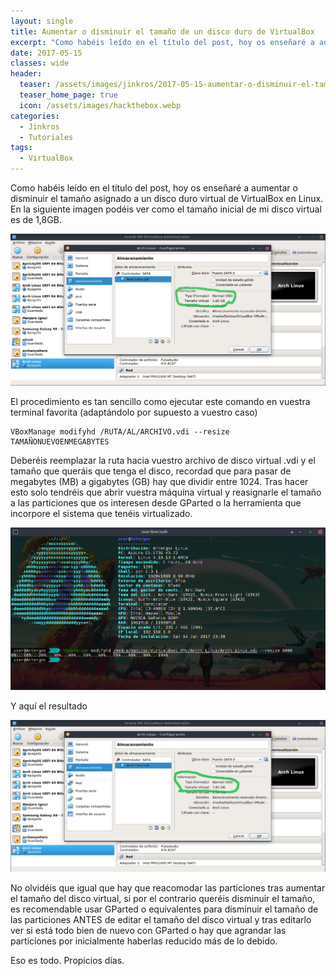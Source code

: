 ```yaml
---
layout: single
title: Aumentar o disminuir el tamaño de un disco duro de VirtualBox
excerpt: "Como habéis leído en el título del post, hoy os enseñaré a aumentar o disminuir el tamaño asignado a un disco duro virtual de VirtualBox en Linux. En la siguiente imagen podéis ver como el tamaño inicial de mi disco virtual es de 1,8GB."
date: 2017-05-15
classes: wide
header:
  teaser: /assets/images/jinkros/2017-05-15-aumentar-o-disminuir-el-tamano-de-un-disco-duro-de-VirtualBox/captura-01.png
  teaser_home_page: true
  icon: /assets/images/hackthebox.webp
categories:
  - Jinkros
  - Tutoriales
tags:
  - VirtualBox
---
```


Como habéis leído en el título del post, hoy os enseñaré a aumentar o disminuir el tamaño asignado a un disco duro virtual de VirtualBox en Linux. En la siguiente imagen podéis ver como el tamaño inicial de mi disco virtual es de 1,8GB.

![](/assets/images/jinkros/2017-05-15-aumentar-o-disminuir-el-tamano-de-un-disco-duro-de-VirtualBox/captura-01.png)

El procedimiento es tan sencillo como ejecutar este comando en vuestra terminal favorita (adaptándolo por supuesto a vuestro caso)

```shell
VBoxManage modifyhd /RUTA/AL/ARCHIVO.vdi --resize TAMAÑONUEVOENMEGABYTES
```

Deberéis reemplazar la ruta hacia vuestro archivo de disco virtual .vdi y el tamaño que queráis que tenga el disco, recordad que para pasar de megabytes (MB) a gigabytes (GB) hay que dividir entre 1024. Tras hacer esto solo tendréis que abrir vuestra máquina virtual y reasignarle el tamaño a las particiones que os interesen desde GParted o la herramienta que incorpore el sistema que tenéis virtualizado.

![](/assets/images/jinkros/2017-05-15-aumentar-o-disminuir-el-tamano-de-un-disco-duro-de-VirtualBox/captura-02.png)

Y aquí el resultado

![](/assets/images/jinkros/2017-05-15-aumentar-o-disminuir-el-tamano-de-un-disco-duro-de-VirtualBox/captura-03.png)

No olvidéis que igual que hay que reacomodar las particiones tras aumentar el tamaño del disco virtual, si por el contrario queréis disminuir el tamaño, es recomendable usar GParted o equivalentes para disminuir el tamaño de las particiones ANTES de editar el tamaño del disco virtual y tras editarlo ver si está todo bien de nuevo con GParted o hay que agrandar las particiones por inicialmente haberlas reducido más de lo debido.

Eso es todo. Propicios días.
